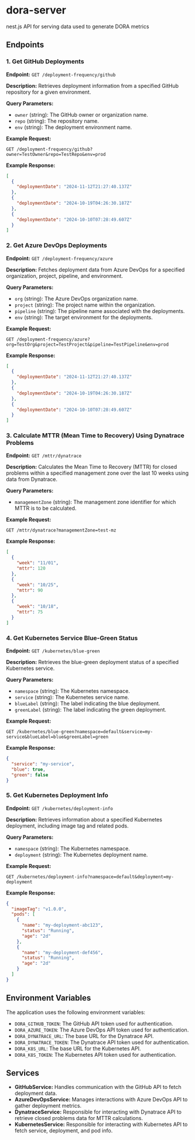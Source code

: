 # dora-server

nest.js API for serving data used to generate DORA metrics

## Endpoints

### 1. Get GitHub Deployments

**Endpoint:** `GET /deployment-frequency/github`

**Description:** Retrieves deployment information from a specified GitHub repository for a given environment.

**Query Parameters:**

- `owner` (string): The GitHub owner or organization name.
- `repo` (string): The repository name.
- `env` (string): The deployment environment name.

**Example Request:**

```http
GET /deployment-frequency/github?owner=TestOwner&repo=TestRepo&env=prod
```

**Example Response:**

```json
[
  {
    "deploymentDate": "2024-11-12T21:27:40.137Z"
  },
  {
    "deploymentDate": "2024-10-19T04:26:30.187Z"
  },
  {
    "deploymentDate": "2024-10-10T07:28:49.607Z"
  }
]
```

### 2. Get Azure DevOps Deployments

**Endpoint:** `GET /deployment-frequency/azure`

**Description:** Fetches deployment data from Azure DevOps for a specified organization, project, pipeline, and environment.

**Query Parameters:**

- `org` (string): The Azure DevOps organization name.
- `project` (string): The project name within the organization.
- `pipeline` (string): The pipeline name associated with the deployments.
- `env` (string): The target environment for the deployments.

**Example Request:**

```http
GET /deployment-frequency/azure?org=TestOrg&project=TestProject&pipeline=TestPipeline&env=prod
```

**Example Response:**

```json
[
  {
    "deploymentDate": "2024-11-12T21:27:40.137Z"
  },
  {
    "deploymentDate": "2024-10-19T04:26:30.187Z"
  },
  {
    "deploymentDate": "2024-10-10T07:28:49.607Z"
  }
]
```

### 3. Calculate MTTR (Mean Time to Recovery) Using Dynatrace Problems

**Endpoint:** `GET /mttr/dynatrace`

**Description:** Calculates the Mean Time to Recovery (MTTR) for closed problems within a specified management zone over the last 10 weeks using data from Dynatrace.

**Query Parameters:**

- `managementZone` (string): The management zone identifier for which MTTR is to be calculated.

**Example Request:**

```http
GET /mttr/dynatrace?managementZone=test-mz
```

**Example Response:**

```json
[
  {
    "week": "11/01",
    "mttr": 120
  },
  {
    "week": "10/25",
    "mttr": 90
  },
  {
    "week": "10/18",
    "mttr": 75
  }
]
```

### 4. Get Kubernetes Service Blue-Green Status

**Endpoint:** `GET /kubernetes/blue-green`

**Description:** Retrieves the blue-green deployment status of a specified Kubernetes service.

**Query Parameters:**

- `namespace` (string): The Kubernetes namespace.
- `service` (string): The Kubernetes service name.
- `blueLabel` (string): The label indicating the blue deployment.
- `greenLabel` (string): The label indicating the green deployment.

**Example Request:**

```http
GET /kubernetes/blue-green?namespace=default&service=my-service&blueLabel=blue&greenLabel=green
```

**Example Response:**

```json
{
  "service": "my-service",
  "blue": true,
  "green": false
}
```

### 5. Get Kubernetes Deployment Info

**Endpoint:** `GET /kubernetes/deployment-info`

**Description:** Retrieves information about a specified Kubernetes deployment, including image tag and related pods.

**Query Parameters:**

- `namespace` (string): The Kubernetes namespace.
- `deployment` (string): The Kubernetes deployment name.

**Example Request:**

```http
GET /kubernetes/deployment-info?namespace=default&deployment=my-deployment
```

**Example Response:**

```json
{
  "imageTag": "v1.0.0",
  "pods": [
    {
      "name": "my-deployment-abc123",
      "status": "Running",
      "age": "2d"
    },
    {
      "name": "my-deployment-def456",
      "status": "Running",
      "age": "2d"
    }
  ]
}
```

## Environment Variables

The application uses the following environment variables:

- `DORA_GITHUB_TOKEN`: The GitHub API token used for authentication.
- `DORA_AZURE_TOKEN`: The Azure DevOps API token used for authentication.
- `DORA_DYNATRACE_URL`: The base URL for the Dynatrace API.
- `DORA_DYNATRACE_TOKEN`: The Dynatrace API token used for authentication.
- `DORA_K8S_URL`: The base URL for the Kubernetes API.
- `DORA_K8S_TOKEN`: The Kubernetes API token used for authentication.

## Services

- **GitHubService:** Handles communication with the GitHub API to fetch deployment data.
- **AzureDevOpsService:** Manages interactions with Azure DevOps API to gather deployment metrics.
- **DynatraceService:** Responsible for interacting with Dynatrace API to retrieve closed problems data for MTTR calculations.
- **KubernetesService:** Responsible for interacting with Kubernetes API to fetch service, deployment, and pod info.
